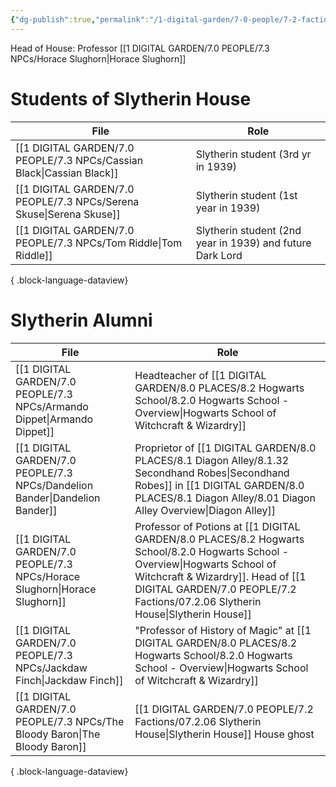 ```yaml
---
{"dg-publish":true,"permalink":"/1-digital-garden/7-0-people/7-2-factions/07-2-06-slytherin-house/"}
---
```


Head of House: Professor [[1 DIGITAL GARDEN/7.0 PEOPLE/7.3 NPCs/Horace Slughorn\|Horace Slughorn]]

# Students of Slytherin House

| File                                                                     | Role                                                      |
| ------------------------------------------------------------------------ | --------------------------------------------------------- |
| [[1 DIGITAL GARDEN/7.0 PEOPLE/7.3 NPCs/Cassian Black\|Cassian Black]] | Slytherin student (3rd yr in 1939)                        |
| [[1 DIGITAL GARDEN/7.0 PEOPLE/7.3 NPCs/Serena Skuse\|Serena Skuse]]   | Slytherin student (1st year in 1939)                      |
| [[1 DIGITAL GARDEN/7.0 PEOPLE/7.3 NPCs/Tom Riddle\|Tom Riddle]]       | Slytherin student (2nd year in 1939) and future Dark Lord |

{ .block-language-dataview}

# Slytherin Alumni

| File                                                                           | Role                                                                                                                                                         |
| ------------------------------------------------------------------------------ | ------------------------------------------------------------------------------------------------------------------------------------------------------------ |
| [[1 DIGITAL GARDEN/7.0 PEOPLE/7.3 NPCs/Armando Dippet\|Armando Dippet]]     | Headteacher of [[1 DIGITAL GARDEN/8.0 PLACES/8.2 Hogwarts School/8.2.0 Hogwarts School - Overview\|Hogwarts School of Witchcraft & Wizardry]]                                                                |
| [[1 DIGITAL GARDEN/7.0 PEOPLE/7.3 NPCs/Dandelion Bander\|Dandelion Bander]] | Proprietor of [[1 DIGITAL GARDEN/8.0 PLACES/8.1 Diagon Alley/8.1.32 Secondhand Robes\|Secondhand Robes]] in [[1 DIGITAL GARDEN/8.0 PLACES/8.1 Diagon Alley/8.01 Diagon Alley Overview\|Diagon Alley]]                                                  |
| [[1 DIGITAL GARDEN/7.0 PEOPLE/7.3 NPCs/Horace Slughorn\|Horace Slughorn]]   | Professor of Potions at [[1 DIGITAL GARDEN/8.0 PLACES/8.2 Hogwarts School/8.2.0 Hogwarts School - Overview\|Hogwarts School of Witchcraft & Wizardry]]. Head of [[1 DIGITAL GARDEN/7.0 PEOPLE/7.2 Factions/07.2.06 Slytherin House\|Slytherin House]] |
| [[1 DIGITAL GARDEN/7.0 PEOPLE/7.3 NPCs/Jackdaw Finch\|Jackdaw Finch]]       | "Professor of History of Magic" at [[1 DIGITAL GARDEN/8.0 PLACES/8.2 Hogwarts School/8.2.0 Hogwarts School - Overview\|Hogwarts School of Witchcraft & Wizardry]]                                            |
| [[1 DIGITAL GARDEN/7.0 PEOPLE/7.3 NPCs/The Bloody Baron\|The Bloody Baron]] | [[1 DIGITAL GARDEN/7.0 PEOPLE/7.2 Factions/07.2.06 Slytherin House\|Slytherin House]] House ghost                                                                                                     |

{ .block-language-dataview}
